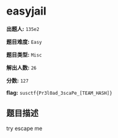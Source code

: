 
# easyjail

**出题人:** `135e2`

**题目难度:** `Easy`

**题目类型:** `Misc`

**解出人数:** `26`

**分数:** `127`

**flag:** `susctf{Pr3l0ad_3scaPe_[TEAM_HASH]}`

## 题目描述

try escape me


            